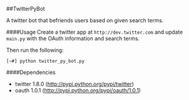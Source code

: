 ##TwitterPyBot

A twitter bot that befriends users based on given search terms.

####Usage
Create a twitter app at `http://dev.twitter.com` and update `main.py`
with the OAuth information and search terms.

Then run the following:

    [~#] python twitter_py_bot.py

####Dependencies
* twitter 1.8.0 (http://pypi.python.org/pypi/twitter)
* oauth 1.0.1 (http://pypi.python.org/pypi/oauth/1.0.1)
